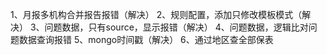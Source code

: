 1、月报多机构合并报告报错（解决）
2、规则配置，添加只修改模板模式（解决）
3、问题数据，只有source，显示报错（解决）
4、问题数据，逻辑比对问题数据查询报错
5、mongo时间戳（解决）
6、通过地区查全部保表